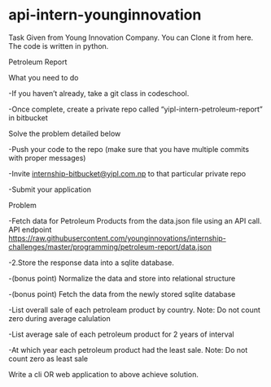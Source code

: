# api-intern-younginnovation
Task Given from Young Innovation Company. You can Clone it from here. The code is written in python.

Petroleum Report


What you need to do

  -If you haven’t already, take a git class in codeschool.
  
  -Once complete, create a private repo called “yipl-intern-petroleum-report” in bitbucket
  
Solve the problem detailed below

  -Push your code to the repo (make sure that you have multiple commits with proper messages)
  
  -Invite internship-bitbucket@yipl.com.np to that particular private repo
  
  -Submit your application
  
Problem


  -Fetch data for Petroleum Products from the data.json file using an API call. API endpoint https://raw.githubusercontent.com/younginnovations/internship-challenges/master/programming/petroleum-report/data.json
  
  -2.Store the response data into a sqlite database.
  
  -(bonus point) Normalize the data and store into relational structure
  
  -(bonus point) Fetch the data from the newly stored sqlite database
  
  -List overall sale of each petroleam product by country. Note: Do not count zero during average calulation
  
  -List average sale of each petroleum product for 2 years of interval
  
  -At which year each petroleum product had the least sale. Note: Do not count zero as least sale
  
  
Write a cli OR web application to above achieve solution.
